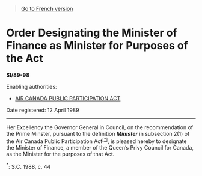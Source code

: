 > [Go to French version](/fr/Règlements/Textes%20réglementaires/89/98.md)

# Order Designating the Minister of Finance as Minister for Purposes of the Act

**SI/89-98**

Enabling authorities: 
- [AIR CANADA PUBLIC PARTICIPATION ACT](/en/Acts/Statutes%20of%20Canada/1985/c.%2035%20(4th%20Supp.).md)

Date registered: 12 April 1989

----------

Her Excellency the Governor General in Council, on the recommendation of the Prime Minster, pursuant to the definition ***Minister*** in subsection 2(1) of the Air Canada Public Participation Act<sup><a href='#footnote1_e'>[*]</a></sup>, is pleased hereby to designate the Minister of Finance, a member of the Queen’s Privy Council for Canada, as the Minister for the purposes of that Act.

<a name='footnote1_e'><sup>*</sup></a>: S.C. 1988, c. 44<br />


